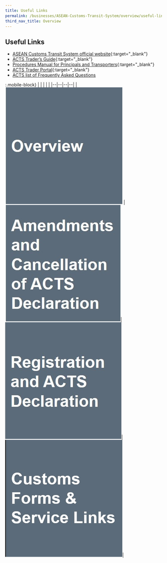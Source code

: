 ```yaml
---
title: Useful Links 
permalink: /businesses/ASEAN-Customs-Transit-System/overview/useful-links
third_nav_title: Overview
---
```


## Useful Links 
  - [ASEAN Customs Transit System official website](https://acts.asean.org/){:target="_blank"} 
  - [ACTS Trader’s Guide](https://acts.asean.org/traders-guide/acts-trader-portal){:target="_blank"} 
  - [Procedures Manual for Principals and Transporters](https://acts.asean.org/traders-guide/procedures-manual-principals-and-transporters){:target="_blank"} 
  - [ACTS Trader Portal](https://acts.asean.org/traders-guide/acts-trader-portal){:target="_blank"} 
  - [ACTS list of Frequently Asked Questions](/documents/businesses/FAQ-on-ACTS.pdf)

:.mobile-block}
|  |  |  |  |
|--|--|--|--|
|[![](/images/ACTS/Overview.jpg)](/businesses/ASEAN-Customs-Transit-System/overview) |[![](/images/ACTS/Amendments-and-Cancellation.jpg)](/businesses/ASEAN-Customs-Transit-System/overview/amendments-and-cancellation-of-ACTS-declaration)|[![](/images/ACTS/Registration-and-ACTS-Declaration.jpg)](/businesses/ASEAN-Customs-Transit-System/Registration-and-ACTS-Declaration)|[![](/images/ACTS/Customs-Forms-&-Service-Links.jpg)](/eservices/customs-forms-and-service-links)| 
